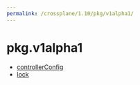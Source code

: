 ```yaml
---
permalink: /crossplane/1.10/pkg/v1alpha1/
---
```


# pkg.v1alpha1



* [controllerConfig](controllerConfig.md)
* [lock](lock.md)